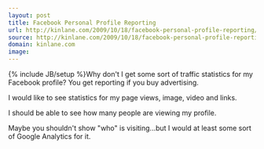 ```yaml
---
layout: post
title: Facebook Personal Profile Reporting
url: http://kinlane.com/2009/10/18/facebook-personal-profile-reporting/
source: http://kinlane.com/2009/10/18/facebook-personal-profile-reporting/
domain: kinlane.com
image: 
---
```

{% include JB/setup %}Why don't I get some sort of traffic statistics for my Facebook profile? You get reporting if you buy advertising.<p></p>
I would like to see statistics for my page views, image, video and links.<p></p>
I should be able to see how many people are viewing my profile.<p></p>
Maybe you shouldn't show "who" is visiting...but I would at least some sort of Google Analytics for it.